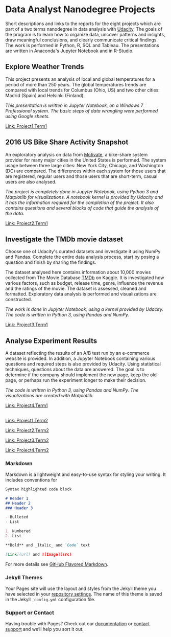 # Data Analyst Nanodegree Projects

Short descriptions and links to the reports for the eight projects which are part of a two terms nanodegree in data analysis with [Udacity](https://www.udacity.com/). The goals of the program is to learn how to organize data, uncover patterns and insights, draw meaningful conclusions, and clearly communicate critical findings. The work is performed in Python, R, SQL and Tableau. The presentations are written in Anaconda's Jupyter Notebook and in R-Studio.

## Explore Weather Trends

This project presents an analysis of local and global temperatures for a period of more than 250 years. The global temperatures trends are compared with local trends for Columbus (Ohio, US) and two other cities: Madrid (Spain) and Helsinki (Finland). 

_This presentation is written in Jupyter Notebook, on a Windows 7 Professional system. The basic steps of data wrangling were performed using Google sheets._

[Link: Project1.Term1](http://htmlpreview.github.io/?https://github.com/SolanaO/dand_udacity/blob/master/dand.T1P1.Explore_Weather_Trends.html)

## 2016 US Bike Share Activity Snapshot
An exploratory analysis on data from [Motivate](https://www.motivateco.com/), a bike-share system provider for many major cities in the United States is performed. The system usage between three large cities: New York City, Chicago, and Washington (DC) are compared. The differences within each system for those users that are registered, regular users and those users that are short-term, casual users are also analysed.

_The project is completely done in Jupyter Notebook, using Python 3 and Matplotlib for visualizations. A notebook kernel is provided by Udacity and it has the information required for the completion of the project. It also contains questions and several blocks of code that guide the analysis of the data._

[Link: Project2.Term1](http://htmlpreview.github.io/?https://github.com/SolanaO/dand_udacity/blob/master/dand.T1P2.Bike_Share_Analysis.html)

## Investigate the TMDb movie dataset

Choose one of Udacity's curated datasets and investigate it using NumPy and Pandas. Complete the entire data analysis process, start by posing a question and finish by sharing the findings.

The dataset analysed here contains information about 10,000 movies collected from The Movie Database [TMDb](https://www.kaggle.com/tmdb) on Kaggle. It is investigated how various factors, such as budget, release time, genre, influence the revenue and the ratings of the movie. The dataset is assessed, cleaned and formatted. Exploratory data analysis is performed and visualizations are constructed. 

_The work is done in Jupyter Notebook, using a kernel provided by Udacity. The code is written in Python 3, using Pandas and NumPy._

[Link: Project3.Term1](http://htmlpreview.github.io/?https://github.com/SolanaO/dand_udacity/blob/master/dand.T1P3.Investigate_A_Dataset.html)

## Analyse Experiment Results

A dataset reflecting the results of an A/B test run by an e-commerce website is provided. In addition, a Jupyter Notebook containing various questions and required steps is also provided by Udacity. Using statistical techniques, questions about the data are answered. The goal is to determine if the company should implement the new page, keep the old page, or perhaps run the experiment longer to make their decision.

_The code is written in Python 3, using Pandas and NumPy. The visualizations are created with Matplotlib._

[Link: Project4.Term1](http://htmlpreview.github.io/?https://github.com/SolanaO/dand_udacity/blob/master/dand.T1P4.Analyze_AB_Test_Results.html)

##

[Link: Project1.Term2](http://htmlpreview.github.io/?https://github.com/SolanaO/dand_udacity/blob/master/dand.T1P2.Bike_Share_Analysis.html)

[Link: Project2.Term2](http://htmlpreview.github.io/?https://github.com/SolanaO/dand_udacity/blob/master/dand.T1P2.Bike_Share_Analysis.html)

[Link: Project3.Term2](http://htmlpreview.github.io/?https://github.com/SolanaO/dand_udacity/blob/master/dand.T1P2.Bike_Share_Analysis.html)

[Link: Project4.Term2](http://htmlpreview.github.io/?https://github.com/SolanaO/dand_udacity/blob/master/dand.T1P2.Bike_Share_Analysis.html)


### Markdown

Markdown is a lightweight and easy-to-use syntax for styling your writing. It includes conventions for

```markdown
Syntax highlighted code block

# Header 1
## Header 2
### Header 3

- Bulleted
- List

1. Numbered
2. List

**Bold** and _Italic_ and `Code` text

[Link](url) and ![Image](src)
```

For more details see [GitHub Flavored Markdown](https://guides.github.com/features/mastering-markdown/).

### Jekyll Themes

Your Pages site will use the layout and styles from the Jekyll theme you have selected in your [repository settings](https://github.com/SolanaO/dand_udacity/settings). The name of this theme is saved in the Jekyll `_config.yml` configuration file.

### Support or Contact

Having trouble with Pages? Check out our [documentation](https://help.github.com/categories/github-pages-basics/) or [contact support](https://github.com/contact) and we’ll help you sort it out.

